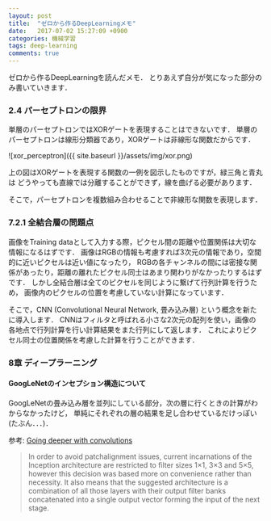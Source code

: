 ```yaml
---
layout: post
title:  "ゼロから作るDeepLearningメモ"
date:   2017-07-02 15:27:09 +0900
categories: 機械学習
tags: deep-learning
comments: true
---
```

ゼロから作るDeepLearningを読んだメモ．
とりあえず自分が気になった部分のみ書いていきます．


### 2.4 パーセプトロンの限界
単層のパーセプトロンではXORゲートを表現することはできないです．
単層のパーセプトロンは線形分類器であり，XORゲートは非線形な関数だからです．

![xor_perceptron]({{ site.baseurl }}/assets/img/xor.png)

上の図はXORゲートを表現する関数の一例を図示したものですが，緑三角と青丸は
どうやっても直線では分離することができず，線を曲げる必要があります．

そこで，パーセプトロンを複数組み合わせることで非線形な関数を表現します．


### 7.2.1 全結合層の問題点

画像をTraining dataとして入力する際，ピクセル間の距離や位置関係は大切な情報になるはずです．
画像はRGBの情報も考慮すれば3次元の情報であり，空間的に近いピクセルは近い値になったり，
RGBの各チャンネルの間には密接な関係があったり，距離の離れたピクセル同士はあまり関わりがなかったりするはずです．
しかし全結合層は全てのピクセルを同じように繋げて行列計算を行うため，
画像内のピクセルの位置を考慮していない計算になっています．

そこで，CNN (Convolutional Neural Network, 畳み込み層) という概念を新たに導入します．
CNNはフィルタと呼ばれる小さな2次元の配列を使い，画像の各地点で行列計算を行い計算結果をまた行列にして返します．
これによりピクセル同士の位置関係を考慮した計算を行うことができます．


### 8章 ディープラーニング

#### GoogLeNetのインセプション構造について

GoogLeNetの畳み込み層を並列にしている部分，次の層に行くときの計算がわからなかったけど，
単純にそれぞれの層の結果を足し合わせているだけっぽい (たぶん．．．)．

参考: [Going deeper with convolutions](https://arxiv.org/pdf/1409.4842.pdf)

> In order to avoid patchalignment issues, current incarnations of the Inception architecture are restricted to filter sizes 1×1,
> 3×3 and 5×5, however this decision was based more on convenience rather than necessity. It also
> means that the suggested architecture is a combination of all those layers with their output filter
> banks concatenated into a single output vector forming the input of the next stage.


